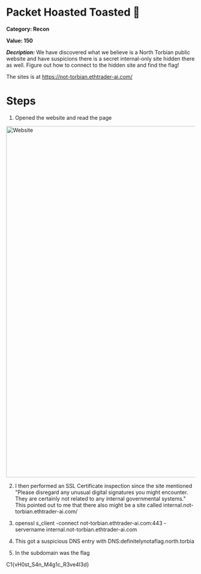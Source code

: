 # Packet Hoasted Toasted 🍞
**Category: Recon**


**Value: 150**

**_Decription:_**
We have discovered what we believe is a North Torbian public website and have suspicions there is a secret internal-only site hidden there as well. Figure out how to connect to the hidden site and find the flag!

The sites is at https://not-torbian.ethtrader-ai.com/

# Steps
1. Opened the website and read the page 
<img width="934" alt="Website" src="https://github.com/user-attachments/assets/8dd7cca5-52b9-4ae4-91ca-b7767461af3c" />

2. I then performed an SSL Certificate inspection since the site mentioned "Please disregard any unusual digital signatures you might encounter. They are certainly not related to any internal governmental systems." This pointed out to me that there also might be a site called internal.not-torbian.ethtrader-ai.com/

3. openssl s_client -connect not-torbian.ethtrader-ai.com:443 -servername internal.not-torbian.ethtrader-ai.com

4. This got a suspicious DNS entry with DNS:definitelynotaflag.north.torbia

5. In the subdomain was the flag

C1{vH0st_S4n_M4g1c_R3ve4l3d}
